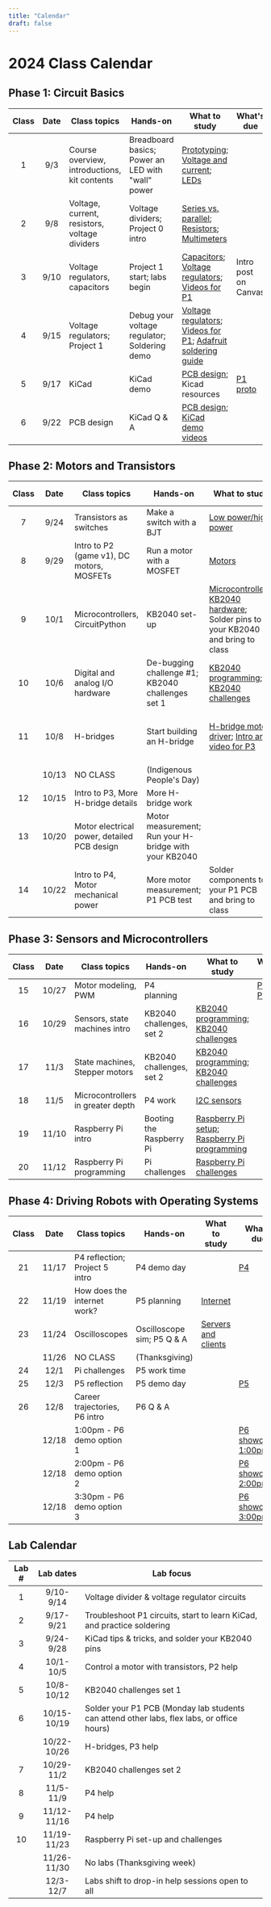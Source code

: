 ```yaml
---
title: "Calendar"
draft: false
---
```


# 2024 Class Calendar

## Phase 1: Circuit Basics

| Class | Date  | Class topics  | Hands-on  | What to study | What's due |
|:-----:|:-----:|--------------------------------------------|-------------------------------|--------------------------------------------------------------------------|---------------------------------------------------------------|
|   1   | 9/3   | Course overview, introductions, kit contents    | Breadboard basics; Power an LED with "wall" power  | [Prototyping](/notes/prototyping/); [Voltage and current](/notes/voltage-and-current/); [LEDs](/notes/leds/) |          |
|   2   | 9/8   | Voltage, current, resistors, voltage dividers    | Voltage dividers; Project 0 intro|  [Series vs. parallel](/notes/series-vs-parallel/); [Resistors](/notes/resistors/); [Multimeters](/notes/multimeter/)   |  |
|   3   | 9/10  | Voltage regulators, capacitors |  Project 1 start; labs begin  | [Capacitors](/notes/capacitors/); [Voltage regulators](/notes/voltage-regulation/); [Videos for P1](/notes/demo-videos/#videos-for-project-1)  | Intro post on Canvas |
|   4   | 9/15  | Voltage regulators; Project 1 |  Debug your voltage regulator; Soldering demo   | [Voltage regulators](/notes/voltage-regulation/); [Videos for P1](/notes/demo-videos/#videos-for-project-1); [Adafruit soldering guide](https://learn.adafruit.com/adafruit-guide-excellent-soldering/making-a-good-solder-joint)    |  |        |
|   5   | 9/17  | KiCad  | KiCad demo    | [PCB design](/notes/pcb/); Kicad resources  | [P1   proto](/logistics/projects/#project-1-build-a-breadboard-power-supply) |
|   6   | 9/22  | PCB design  | KiCad Q & A    | [PCB design](/notes/pcb/); [KiCad demo videos](/notes/demo-videos/#introduction-to-kicad-with-a-simple-led-board)    |  |


## Phase 2: Motors and Transistors

| Class | Date  | Class topics  | Hands-on  | What to study | What's due  |
|:-----:|:-----:|--------------------------------------------|-------------------------------|--------------------------------------------------------------------------|---------------------------------------------------------------|
|   7   | 9/24  | Transistors as switches      |  Make a switch with a BJT    | [Low power/high power](/notes/low-power-high-power/)|[P1 PCB due Friday](/logistics/projects/#project-1-build-a-breadboard-power-supply)|        |
|   8   | 9/29  | Intro to P2 (game v1), DC motors, MOSFETs | Run a motor with a MOSFET    | [Motors](/notes/motors/) |              |
|   9   | 10/1  | Microcontrollers, CircuitPython     | KB2040 set-up    | [Microcontrollers](/notes/microcontrollers/); [KB2040 hardware](/notes/feather-rp2040-hardware/); Solder pins to your KB2040 and bring to class |      |
|   10  | 10/6  | Digital and analog I/O hardware            | De-bugging challenge #1; KB2040 challenges set 1  |    [KB2040 programming](/notes/kb2040-programming/); [KB2040 challenges](/notes/kb2040-challenges/)    |   
|   11  | 10/8  | H-bridges   | Start building an H-bridge    | [H-bridge motor driver](/notes/h-bridge/); [Intro and video for P3](/logistics/projects/#project-2-build-an-h-bridge-motor-controller) | [P2 (game v1)](/logistics/projects) due Wed. in class|
|       | 10/13 | NO CLASS   | (Indigenous People's Day)  |  |        |
|   12  | 10/15 | Intro to P3, More H-bridge details     | More H-bridge work            |               |       |
|   13  | 10/20 | Motor electrical power, detailed PCB design  |   Motor measurement; Run your H-bridge with your KB2040   |     |[P3 proto](/logistics/projects/#project-2-build-an-h-bridge-motor-controller)|
|   14  | 10/22 | Intro to P4, Motor mechanical power |  More motor measurement; P1 PCB test  | Solder components to your P1 PCB and bring to class  | Soldered P1 PCB |


## Phase 3: Sensors and Microcontrollers

| Class | Date  | Class topics  | Hands-on  | What to study | What's due  |
|:-----:|:-----:|--------------------------------------------|-------------------------------|--------------------------------------------------------------------------|---------------------------------------------------------------|
|   15  | 10/27 | Motor modeling, PWM  | P4 planning  |      | [P3 PCB](/logistics/projects/#project-2-build-an-h-bridge-motor-controller)   |
|   16  | 10/29 | Sensors, state machines intro   |  KB2040 challenges, set 2  | [KB2040 programming](/notes/kb2040-programming/); [KB2040 challenges](/notes/kb2040-challenges/)  |  |
|   17  | 11/3  | State machines, Stepper motors   |  KB2040 challenges, set 2   | [KB2040 programming](/notes/kb2040-programming/); [KB2040 challenges](/notes/kb2040-challenges/)|  |
|   18  | 11/5  | Microcontrollers in greater depth   |  P4 work       | [I2C sensors](/notes/i2c/) |    |
|   19  | 11/10 | Raspberry Pi intro    |  Booting the Raspberry Pi   |[Raspberry Pi setup](/notes/pi-setup/); [Raspberry Pi programming](/notes/pi-programming/)   |      |
|   20  | 11/12 | Raspberry Pi programming  |  Pi challenges     | [Raspberry Pi challenges](/notes/pi-challenges/)  |    | 

## Phase 4: Driving Robots with Operating Systems

| Class | Date  | Class topics  | Hands-on  | What to study | What's due  |
|:-----:|:-----:|--------------------------------------------|-------------------------------|--------------------------------------------------------------------------|---------------------------------------------------------------|
|   21  | 11/17 | P4 reflection; Project 5 intro       | P4 demo day |       |   [P4](/logistics/projects)  |
|   22  | 11/19 | How does the internet work?               |   P5 planning              |  [Internet](/notes/internet/)     |      |
|   23  | 11/24 | Oscilloscopes               |   Oscilloscope sim; P5 Q & A              |  [Servers and clients](/notes/servers/)     |      |
|       | 11/26 | NO CLASS     | (Thanksgiving)  |           |        |
|   24  | 12/1  | Pi challenges  |  P5 work time     |               |    |
|   25  | 12/3  | P5 reflection  |   P5 demo day  |          |   [P5](/logistics/projects)       |
|   26  | 12/8  | Career trajectories, P6 intro  |  P6 Q & A   |                                           |         |
|       | 12/18 |   1:00pm - P6 demo option 1        |       |             |[P6 showcase, 1:00pm](/logistics/projects)|
|       | 12/18 |   2:00pm - P6 demo option 2        |       |             |[P6 showcase, 2:00pm](/logistics/projects)|
|       | 12/18 |   3:30pm - P6 demo option 3        |       |             |[P6 showcase, 3:00pm](/logistics/projects)|

## Lab Calendar

| Lab # | Lab dates   | Lab focus  | 
|:-----:|:-----------:|----------------------|
|   1   | 9/10-9/14   | Voltage divider & voltage regulator circuits |
|   2   | 9/17-9/21   | Troubleshoot P1 circuits, start to learn KiCad, and practice soldering |
|   3   | 9/24-9/28   | KiCad tips & tricks, and solder your KB2040 pins |
|   4   | 10/1-10/5   | Control a motor with transistors, P2 help |
|   5   | 10/8-10/12  | KB2040 challenges set 1 |
|   6   | 10/15-10/19 | Solder your P1 PCB (Monday lab students can attend other labs, flex labs, or office hours) |
|       | 10/22-10/26 | H-bridges, P3 help |
|   7   | 10/29-11/2  | KB2040 challenges set 2 |
|   8   | 11/5-11/9   | P4 help |
|   9   | 11/12-11/16 | P4 help |
|   10  | 11/19-11/23 | Raspberry Pi set-up and challenges |
|       | 11/26-11/30 | No labs (Thanksgiving week) |
|       | 12/3-12/7   | Labs shift to drop-in help sessions open to all |






